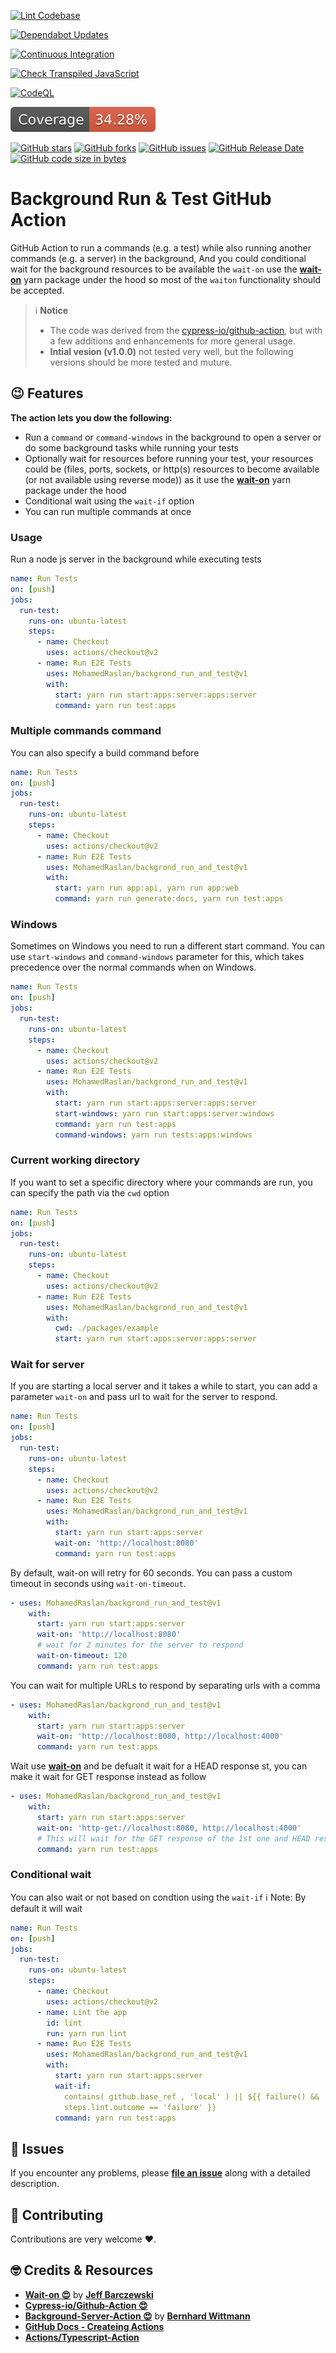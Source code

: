 [![Lint Codebase](https://github.com/MohamedRaslan/backgrond_run_and_test/actions/workflows/linter.yml/badge.svg)](https://github.com/MohamedRaslan/backgrond_run_and_test/actions/workflows/linter.yml)

[![Dependabot Updates](https://github.com/MohamedRaslan/backgrond_run_and_test/actions/workflows/dependabot/dependabot-updates/badge.svg)](https://github.com/MohamedRaslan/backgrond_run_and_test/actions/workflows/dependabot/dependabot-updates)

[![Continuous Integration](https://github.com/MohamedRaslan/backgrond_run_and_test/actions/workflows/ci.yml/badge.svg)](https://github.com/MohamedRaslan/backgrond_run_and_test/actions/workflows/ci.yml)

[![Check Transpiled JavaScript](https://github.com/MohamedRaslan/backgrond_run_and_test/actions/workflows/check-dist.yml/badge.svg)](https://github.com/MohamedRaslan/backgrond_run_and_test/actions/workflows/check-dist.yml)

[![CodeQL](https://github.com/MohamedRaslan/backgrond_run_and_test/actions/workflows/codeql-analysis.yml/badge.svg)](https://github.com/MohamedRaslan/backgrond_run_and_test/actions/workflows/codeql-analysis.yml)

[![Coverage](./badges/coverage.svg)](./badges/coverage.svg)

[![GitHub stars](https://img.shields.io/github/stars/MohamedRaslan/backgrond_run_and_test)](https://github.com/MohamedRaslan/backgrond_run_and_test/stargazers)
[![GitHub forks](https://img.shields.io/github/forks/MohamedRaslan/backgrond_run_and_test)](https://github.com/MohamedRaslan/backgrond_run_and_test/network)
[![GitHub issues](https://img.shields.io/github/issues/MohamedRaslan/backgrond_run_and_test)](https://github.com/MohamedRaslan/backgrond_run_and_test/issues)
[![GitHub Release Date](https://img.shields.io/github/release-date/mohamedraslan/backgrond_run_and_test)](https://github.com/MohamedRaslan/backgrond_run_and_test/releases)
[![GitHub code size in bytes](https://img.shields.io/github/languages/code-size/mohamedraslan/backgrond_run_and_test)](https://github.com/MohamedRaslan/backgrond_run_and_test)

# Background Run & Test GitHub Action

GitHub Action to run a commands (e.g. a test) while also running another
commands (e.g. a server) in the background, And you could conditional wait for
the background resources to be available the `wait-on` use the
**[wait-on](https://www.yarnjs.com/package/wait-on)** yarn package under the
hood so most of the `waiton` functionality should be accepted.

> :information_source: **Notice**
>
> - The code was derived from the
>   [cypress-io/github-action](https://github.com/cypress-io/github-action), but
>   with a few additions and enhancements for more general usage.
> - **Intial vesion (v1.0.0)** not tested very well, but the following versions
>   should be more tested and muture.

## :wink: Features

**The action lets you dow the following:**

- Run a `command` or `command-windows` in the background to open a server or do
  some background tasks while running your tests
- Optionally wait for resources before running your test, your resources could
  be (files, ports, sockets, or http(s) resources to become available (or not
  available using reverse mode)) as it use the
  **[wait-on](https://www.yarnjs.com/package/wait-on)** yarn package under the
  hood
- Conditional wait using the `wait-if` option
- You can run multiple commands at once

### Usage

Run a node js server in the background while executing tests

```yaml
name: Run Tests
on: [push]
jobs:
  run-test:
    runs-on: ubuntu-latest
    steps:
      - name: Checkout
        uses: actions/checkout@v2
      - name: Run E2E Tests
        uses: MohamedRaslan/backgrond_run_and_test@v1
        with:
          start: yarn run start:apps:server:apps:server
          command: yarn run test:apps
```

### Multiple commands command

You can also specify a build command before

```yaml
name: Run Tests
on: [push]
jobs:
  run-test:
    runs-on: ubuntu-latest
    steps:
      - name: Checkout
        uses: actions/checkout@v2
      - name: Run E2E Tests
        uses: MohamedRaslan/backgrond_run_and_test@v1
        with:
          start: yarn run app:api, yarn run app:web
          command: yarn run generate:docs, yarn run test:apps
```

### Windows

Sometimes on Windows you need to run a different start command. You can use
`start-windows` and `command-windows` parameter for this, which takes precedence
over the normal commands when on Windows.

```yaml
name: Run Tests
on: [push]
jobs:
  run-test:
    runs-on: ubuntu-latest
    steps:
      - name: Checkout
        uses: actions/checkout@v2
      - name: Run E2E Tests
        uses: MohamedRaslan/backgrond_run_and_test@v1
        with:
          start: yarn run start:apps:server:apps:server
          start-windows: yarn run start:apps:server:windows
          command: yarn run test:apps
          command-windows: yarn run tests:apps:windows
```

### Current working directory

If you want to set a specific directory where your commands are run, you can
specify the path via the `cwd` option

```yaml
name: Run Tests
on: [push]
jobs:
  run-test:
    runs-on: ubuntu-latest
    steps:
      - name: Checkout
        uses: actions/checkout@v2
      - name: Run E2E Tests
        uses: MohamedRaslan/backgrond_run_and_test@v1
        with:
          cwd: ./packages/example
          start: yarn run start:apps:server:apps:server
```

### Wait for server

If you are starting a local server and it takes a while to start, you can add a
parameter `wait-on` and pass url to wait for the server to respond.

```yaml
name: Run Tests
on: [push]
jobs:
  run-test:
    runs-on: ubuntu-latest
    steps:
      - name: Checkout
        uses: actions/checkout@v2
      - name: Run E2E Tests
        uses: MohamedRaslan/backgrond_run_and_test@v1
        with:
          start: yarn run start:apps:server
          wait-on: 'http://localhost:8080'
          command: yarn run test:apps
```

By default, wait-on will retry for 60 seconds. You can pass a custom timeout in
seconds using `wait-on-timeout`.

```yaml
- uses: MohamedRaslan/backgrond_run_and_test@v1
    with:
      start: yarn run start:apps:server
      wait-on: 'http://localhost:8080'
      # wait for 2 minutes for the server to respond
      wait-on-timeout: 120
      command: yarn run test:apps
```

You can wait for multiple URLs to respond by separating urls with a comma

```yaml
- uses: MohamedRaslan/backgrond_run_and_test@v1
    with:
      start: yarn run start:apps:server
      wait-on: 'http://localhost:8080, http://localhost:4000'
      command: yarn run test:apps
```

Wait use **[wait-on](https://www.yarnjs.com/package/wait-on)** and be defualt it
wait for a HEAD response st, you can make it wait for GET response instead as
follow

```yaml
- uses: MohamedRaslan/backgrond_run_and_test@v1
    with:
      start: yarn run start:apps:server
      wait-on: 'http-get://localhost:8080, http://localhost:4000'
      # This will wait for the GET response of the 1st one and HEAD response to the 2nd one
      command: yarn run test:apps
```

### Conditional wait

You can also wait or not based on condtion using the `wait-if`
:information_source: Note: By default it will wait

```yaml
name: Run Tests
on: [push]
jobs:
  run-test:
    runs-on: ubuntu-latest
    steps:
      - name: Checkout
        uses: actions/checkout@v2
      - name: Lint the app
        id: lint
        run: yarn run lint
      - name: Run E2E Tests
        uses: MohamedRaslan/backgrond_run_and_test@v1
        with:
          start: yarn run start:apps:server
          wait-if:
            contains( github.base_ref , 'local' ) || ${{ failure() &&
            steps.lint.outcome == 'failure' }}
          command: yarn run test:apps
```

## :see_no_evil: Issues

If you encounter any problems, please
**[file an issue](https://github.com/MohamedRaslan/backgrond_run_and_test/issues)**
along with a detailed description.

## :handshake: Contributing

Contributions are very welcome :heart:.

## :nerd_face: Credits & Resources

- **[Wait-on :heart_eyes:](https://github.com/jeffbski/wait-on)** by
  **[Jeff Barczewski](https://github.com/jeffbski)**
- **[Cypress-io/Github-Action :heart_eyes:](https://github.com/cypress-io/github-action)**
- **[Background-Server-Action :heart_eyes:](https://github.com/MohamedRaslan/backgrond_run_and_test)**
  by **[Bernhard Wittmann](https://github.com/BerniWittmann)**
- **[GitHub Docs - Createing Actions](https://docs.github.com/en/actions/creating-actions)**
- **[Actions/Typescript-Action](actions/typescript-action)**
